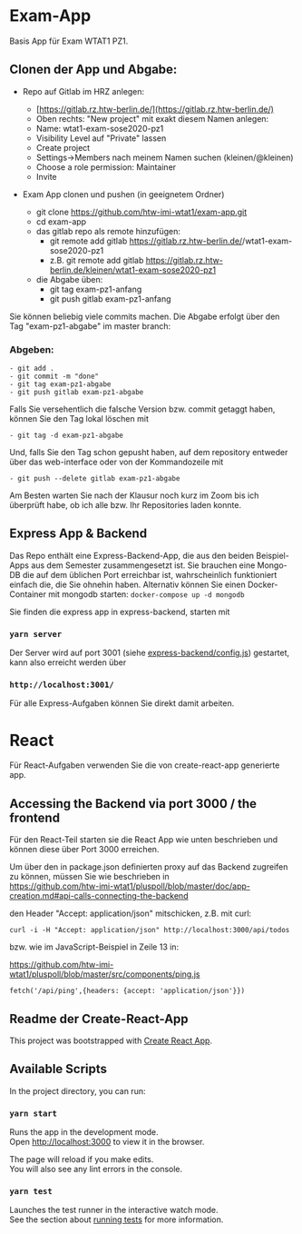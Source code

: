 # Exam-App
Basis App für Exam WTAT1 PZ1.
## Clonen der App und Abgabe:

- Repo auf Gitlab im HRZ anlegen:

    - [https://gitlab.rz.htw-berlin.de/](https://gitlab.rz.htw-berlin.de/)
    - Oben rechts: "New project" mit exakt diesem Namen anlegen:
    - Name: wtat1-exam-sose2020-pz1
    - Visibility Level auf "Private" lassen
    - Create project
    - Settings->Members nach meinem Namen suchen (kleinen/@kleinen)
    - Choose a role permission: Maintainer
    - Invite


- Exam App clonen und pushen (in geeignetem Ordner)

    - git clone https://github.com/htw-imi-wtat1/exam-app.git
    - cd exam-app
    - das gitlab repo als remote hinzufügen:
        - git remote add gitlab https://gitlab.rz.htw-berlin.de/<s0xxxxxx>/wtat1-exam-sose2020-pz1 
        - z.B. git remote add gitlab https://gitlab.rz.htw-berlin.de/kleinen/wtat1-exam-sose2020-pz1
    - die Abgabe üben:
        - git tag exam-pz1-anfang
        - git push gitlab exam-pz1-anfang
     
Sie können beliebig viele commits machen. Die Abgabe erfolgt über den Tag "exam-pz1-abgabe" im master branch:  

### Abgeben: 

    - git add .
    - git commit -m "done"
    - git tag exam-pz1-abgabe
    - git push gitlab exam-pz1-abgabe
    
Falls Sie versehentlich die falsche Version bzw. commit getaggt haben, können Sie den Tag lokal löschen mit
  
    - git tag -d exam-pz1-abgabe

Und, falls Sie den Tag schon gepusht haben, auf dem repository entweder über das web-interface oder von der Kommandozeile mit

    - git push --delete gitlab exam-pz1-abgabe
    
Am Besten warten Sie nach der Klausur noch kurz im Zoom bis ich überprüft habe,
ob ich alle bzw. Ihr Repositories laden konnte.

## Express App & Backend

Das Repo enthält eine Express-Backend-App, die aus den beiden Beispiel-Apps aus dem Semester zusammengesetzt ist.
Sie brauchen eine Mongo-DB die auf dem üblichen Port erreichbar ist, wahrscheinlich funktioniert einfach
die, die Sie ohnehin haben. Alternativ können Sie einen Docker-Container mit mongodb starten: `docker-compose up -d mongodb`
     
Sie finden die express app in express-backend, starten mit 

### `yarn server`

Der Server wird auf port 3001 (siehe [express-backend/config.js](express-backend/config.js)) 
gestartet, kann also erreicht werden über 

### `http://localhost:3001/`

Für alle Express-Aufgaben können Sie direkt damit arbeiten.

# React

Für React-Aufgaben verwenden Sie die von create-react-app generierte app.

## Accessing the Backend via port 3000 / the frontend

Für den React-Teil starten sie die React App wie unten beschrieben und können
diese über Port 3000 erreichen.

Um über den in package.json definierten proxy auf das Backend zugreifen zu können, müssen Sie wie beschrieben in  
https://github.com/htw-imi-wtat1/pluspoll/blob/master/doc/app-creation.md#api-calls-connecting-the-backend

den Header "Accept: application/json" mitschicken, z.B. mit curl:

    curl -i -H "Accept: application/json" http://localhost:3000/api/todos

bzw. wie im JavaScript-Beispiel 
in Zeile 13 in:

https://github.com/htw-imi-wtat1/pluspoll/blob/master/src/components/ping.js

    fetch('/api/ping',{headers: {accept: 'application/json'}})
    
## Readme der Create-React-App

This project was bootstrapped with [Create React App](https://github.com/facebook/create-react-app).

## Available Scripts

In the project directory, you can run:

### `yarn start`

Runs the app in the development mode.<br />
Open [http://localhost:3000](http://localhost:3000) to view it in the browser.

The page will reload if you make edits.<br />
You will also see any lint errors in the console.

### `yarn test`

Launches the test runner in the interactive watch mode.<br />
See the section about [running tests](https://facebook.github.io/create-react-app/docs/running-tests) for more information.

